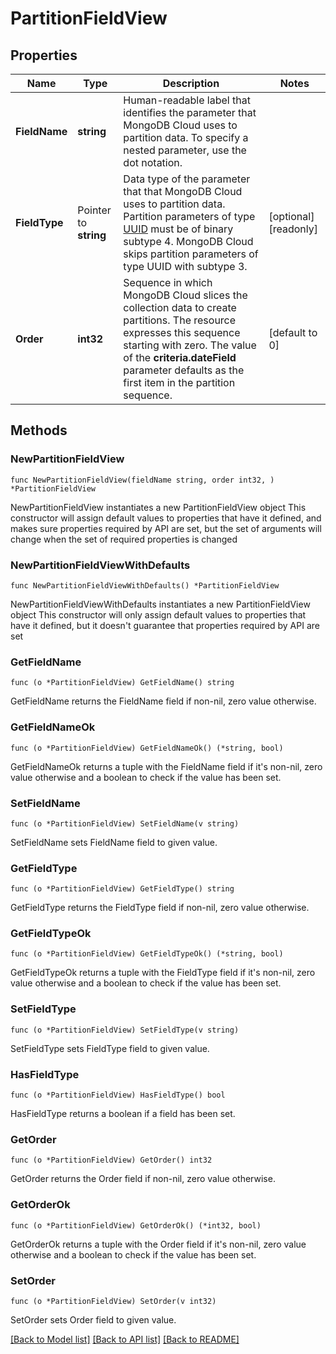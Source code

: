 # PartitionFieldView

## Properties

Name | Type | Description | Notes
------------ | ------------- | ------------- | -------------
**FieldName** | **string** | Human-readable label that identifies the parameter that MongoDB Cloud uses to partition data. To specify a nested parameter, use the dot notation. | 
**FieldType** | Pointer to **string** | Data type of the parameter that that MongoDB Cloud uses to partition data. Partition parameters of type [UUID](http://bsonspec.org/spec.html) must be of binary subtype 4. MongoDB Cloud skips partition parameters of type UUID with subtype 3. | [optional] [readonly] 
**Order** | **int32** | Sequence in which MongoDB Cloud slices the collection data to create partitions. The resource expresses this sequence starting with zero. The value of the **criteria.dateField** parameter defaults as the first item in the partition sequence. | [default to 0]

## Methods

### NewPartitionFieldView

`func NewPartitionFieldView(fieldName string, order int32, ) *PartitionFieldView`

NewPartitionFieldView instantiates a new PartitionFieldView object
This constructor will assign default values to properties that have it defined,
and makes sure properties required by API are set, but the set of arguments
will change when the set of required properties is changed

### NewPartitionFieldViewWithDefaults

`func NewPartitionFieldViewWithDefaults() *PartitionFieldView`

NewPartitionFieldViewWithDefaults instantiates a new PartitionFieldView object
This constructor will only assign default values to properties that have it defined,
but it doesn't guarantee that properties required by API are set

### GetFieldName

`func (o *PartitionFieldView) GetFieldName() string`

GetFieldName returns the FieldName field if non-nil, zero value otherwise.

### GetFieldNameOk

`func (o *PartitionFieldView) GetFieldNameOk() (*string, bool)`

GetFieldNameOk returns a tuple with the FieldName field if it's non-nil, zero value otherwise
and a boolean to check if the value has been set.

### SetFieldName

`func (o *PartitionFieldView) SetFieldName(v string)`

SetFieldName sets FieldName field to given value.


### GetFieldType

`func (o *PartitionFieldView) GetFieldType() string`

GetFieldType returns the FieldType field if non-nil, zero value otherwise.

### GetFieldTypeOk

`func (o *PartitionFieldView) GetFieldTypeOk() (*string, bool)`

GetFieldTypeOk returns a tuple with the FieldType field if it's non-nil, zero value otherwise
and a boolean to check if the value has been set.

### SetFieldType

`func (o *PartitionFieldView) SetFieldType(v string)`

SetFieldType sets FieldType field to given value.

### HasFieldType

`func (o *PartitionFieldView) HasFieldType() bool`

HasFieldType returns a boolean if a field has been set.

### GetOrder

`func (o *PartitionFieldView) GetOrder() int32`

GetOrder returns the Order field if non-nil, zero value otherwise.

### GetOrderOk

`func (o *PartitionFieldView) GetOrderOk() (*int32, bool)`

GetOrderOk returns a tuple with the Order field if it's non-nil, zero value otherwise
and a boolean to check if the value has been set.

### SetOrder

`func (o *PartitionFieldView) SetOrder(v int32)`

SetOrder sets Order field to given value.



[[Back to Model list]](../README.md#documentation-for-models) [[Back to API list]](../README.md#documentation-for-api-endpoints) [[Back to README]](../README.md)


